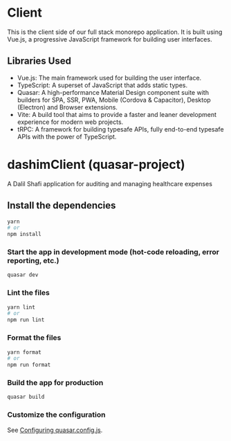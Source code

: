 # Client

This is the client side of our full stack monorepo application. It is built using Vue.js, a progressive JavaScript framework for building user interfaces.

## Libraries Used

- Vue.js: The main framework used for building the user interface.
- TypeScript: A superset of JavaScript that adds static types.
- Quasar: A high-performance Material Design component suite with builders for SPA, SSR, PWA, Mobile (Cordova & Capacitor), Desktop (Electron) and Browser extensions.
- Vite: A build tool that aims to provide a faster and leaner development experience for modern web projects.
- tRPC: A framework for building typesafe APIs, fully end-to-end typesafe APIs with the power of TypeScript.

# dashimClient (quasar-project)

A Dalil Shafi application for auditing and managing healthcare expenses

## Install the dependencies

```bash
yarn
# or
npm install
```

### Start the app in development mode (hot-code reloading, error reporting, etc.)

```bash
quasar dev
```

### Lint the files

```bash
yarn lint
# or
npm run lint
```

### Format the files

```bash
yarn format
# or
npm run format
```

### Build the app for production

```bash
quasar build
```

### Customize the configuration

See [Configuring quasar.config.js](https://v2.quasar.dev/quasar-cli-vite/quasar-config-js).
